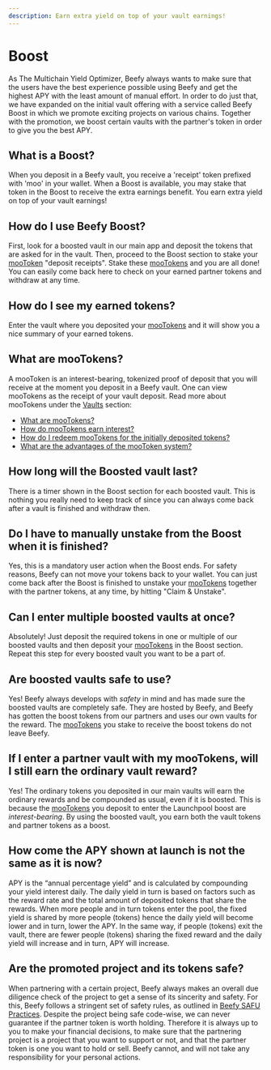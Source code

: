 ```yaml
---
description: Earn extra yield on top of your vault earnings!
---
```


# Boost

As The Multichain Yield Optimizer, Beefy always wants to make sure that the users have the best experience possible using Beefy and get the highest APY with the least amount of manual effort. In order to do just that, we have expanded on the initial vault offering with a service called Beefy Boost in which we promote exciting projects on various chains. Together with the promotion, we boost certain vaults with the partner's token in order to give you the best APY.

## What is a Boost?

When you deposit in a Beefy vault, you receive a 'receipt' token prefixed with 'moo' in your wallet. When a Boost is available, you may stake that token in the Boost to receive the extra earnings benefit. You earn extra yield on top of your vault earnings!

## How do I use Beefy Boost?

First, look for a boosted vault in our main app and deposit the tokens that are asked for in the vault. Then, proceed to the Boost section to stake your [mooToken](boost.md#what-are-mootokens) "deposit receipts". Stake these [mooTokens](boost.md#what-are-mootokens) and you are all done! You can easily come back here to check on your earned partner tokens and withdraw at any time.

## How do I see my earned tokens?

Enter the vault where you deposited your [mooTokens](boost.md#what-are-mootokens) and it will show you a nice summary of your earned tokens.

## What are mooTokens?

A mooToken is an interest-bearing, tokenized proof of deposit that you will receive at the moment you deposit in a Beefy vault. One can view mooTokens as the receipt of your vault deposit. Read more about mooTokens under the [Vaults](vaults.md) section:

* [What are mooTokens?](vaults.md#what-are-mootokens)
* [How do mooTokens earn interest?](vaults.md#how-do-mootokens-earn-interest)
* [How do I redeem mooTokens for the initially deposited tokens?](vaults.md#how-do-i-redeem-mootokens-for-the-initially-deposited-tokens)
* [What are the advantages of the mooToken system?](vaults.md#what-are-the-advantages-of-the-mootoken-system)

## How long will the Boosted vault last?

There is a timer shown in the Boost section for each boosted vault. This is nothing you really need to keep track of since you can always come back after a vault is finished and withdraw then.

## Do I have to manually unstake from the Boost when it is finished?

Yes, this is a mandatory user action when the Boost ends. For safety reasons, Beefy can not move your tokens back to your wallet. You can just come back after the Boost is finished to unstake your [mooTokens](boost.md#what-are-mootokens) together with the partner tokens, at any time, by hitting "Claim & Unstake".

## Can I enter multiple boosted vaults at once?

Absolutely! Just deposit the required tokens in one or multiple of our boosted vaults and then deposit your [mooTokens](boost.md#what-are-mootokens) in the Boost section. Repeat this step for every boosted vault you want to be a part of.

## Are boosted vaults safe to use?

Yes! Beefy always develops with _safety_ in mind and has made sure the boosted vaults are completely safe. They are hosted by Beefy, and Beefy has gotten the boost tokens from our partners and uses our own vaults for the reward. The [mooTokens](boost.md#what-are-mootokens) you stake to receive the boost tokens do not leave Beefy.

## If I enter a partner vault with my mooTokens, will I still earn the ordinary vault reward?

Yes! The ordinary tokens you deposited in our main vaults will earn the ordinary rewards and be compounded as usual, even if it is boosted. This is because the [mooTokens](boost.md#what-are-mootokens) you deposit to enter the Launchpool boost are _interest-bearing_. By using the boosted vault, you earn both the vault tokens and partner tokens as a boost.

## How come the APY shown at launch is not the same as it is now?

APY is the “annual percentage yield” and is calculated by compounding your yield interest daily. The daily yield in turn is based on factors such as the reward rate and the total amount of deposited tokens that share the rewards. When more people and in turn tokens enter the pool, the fixed yield is shared by more people (tokens) hence the daily yield will become lower and in turn, lower the APY. In the same way, if people (tokens) exit the vault, there are fewer people (tokens) sharing the fixed reward and the daily yield will increase and in turn, APY will increase.

## Are the promoted project and its tokens safe?

When partnering with a certain project, Beefy always makes an overall due diligence check of the project to get a sense of its sincerity and safety. For this, Beefy follows a stringent set of safety rules, as outlined in [Beefy SAFU Practices](../../safu-protocol/beefy-safu-practices.md). Despite the project being safe code-wise, we can never guarantee if the partner token is worth holding. Therefore it is always up to you to make your financial decisions, to make sure that the partnering project is a project that you want to support or not, and that the partner token is one you want to hold or sell. Beefy cannot, and will not take any responsibility for your personal actions.
